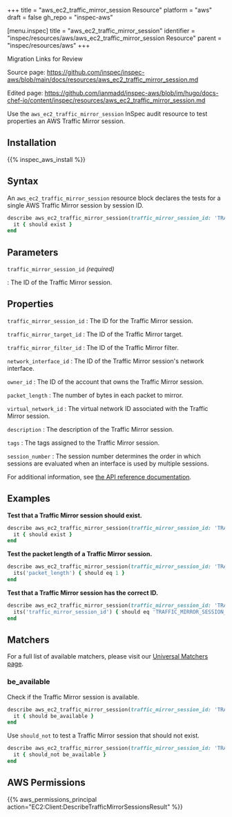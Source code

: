 +++
title = "aws_ec2_traffic_mirror_session Resource"
platform = "aws"
draft = false
gh_repo = "inspec-aws"

[menu.inspec]
title = "aws_ec2_traffic_mirror_session"
identifier = "inspec/resources/aws/aws_ec2_traffic_mirror_session Resource"
parent = "inspec/resources/aws"
+++

<div class="admonition-note">
<p class="admonition-note-title">Migration Links for Review</p>
<div class="admonition-note-text">
<p>Source page: <a href="https://github.com/inspec/inspec-aws/blob/main/docs/resources/aws_ec2_traffic_mirror_session.md">https://github.com/inspec/inspec-aws/blob/main/docs/resources/aws_ec2_traffic_mirror_session.md</a></p>
<p>Edited page: <a href="https://github.com/ianmadd/inspec-aws/blob/im/hugo/docs-chef-io/content/inspec/resources/aws_ec2_traffic_mirror_session.md">https://github.com/ianmadd/inspec-aws/blob/im/hugo/docs-chef-io/content/inspec/resources/aws_ec2_traffic_mirror_session.md</a></p>
</div>
</div>


Use the `aws_ec2_traffic_mirror_session` InSpec audit resource to test properties an AWS Traffic Mirror session.

## Installation

{{% inspec_aws_install %}}

## Syntax

An `aws_ec2_traffic_mirror_session` resource block declares the tests for a single AWS Traffic Mirror session by session ID.

```ruby
describe aws_ec2_traffic_mirror_session(traffic_mirror_session_id: 'TRAFFIC_MIRROR_SESSION_ID') do
  it { should exist }
end
```

## Parameters

`traffic_mirror_session_id` _(required)_

: The ID of the Traffic Mirror session.

## Properties

`traffic_mirror_session_id`
: The ID for the Traffic Mirror session.

`traffic_mirror_target_id`
: The ID of the Traffic Mirror target.

`traffic_mirror_filter_id`
: The ID of the Traffic Mirror filter.

`network_interface_id`
: The ID of the Traffic Mirror session's network interface.

`owner_id`
: The ID of the account that owns the Traffic Mirror session.

`packet_length`
: The number of bytes in each packet to mirror.

`virtual_network_id`
: The virtual network ID associated with the Traffic Mirror session.

`description`
: The description of the Traffic Mirror session.

`tags`
: The tags assigned to the Traffic Mirror session.

`session_number`
: The session number determines the order in which sessions are evaluated when an interface is used by multiple sessions.

For additional information, see [the API reference documentation](https://docs.aws.amazon.com/AWSEC2/latest/APIReference/API_TrafficMirrorSession.html).

## Examples

**Test that a Traffic Mirror session should exist.**

```ruby
describe aws_ec2_traffic_mirror_session(traffic_mirror_session_id: 'TRAFFIC_MIRROR_SESSION_ID') do
  it { should exist }
end
```

**Test the packet length of a Traffic Mirror session.**

```ruby
describe aws_ec2_traffic_mirror_session(traffic_mirror_session_id: 'TRAFFIC_MIRROR_SESSION_ID') do
  its('packet_length') { should eq 1 }
end
```

**Test that a Traffic Mirror session has the correct ID.**

```ruby
describe aws_ec2_traffic_mirror_session(traffic_mirror_session_id: 'TRAFFIC_MIRROR_SESSION_ID') do
  its('traffic_mirror_session_id') { should eq 'TRAFFIC_MIRROR_SESSION_ID' }
end
```

## Matchers

For a full list of available matchers, please visit our [Universal Matchers page](https://www.inspec.io/docs/reference/matchers/).

### be_available

Check if the Traffic Mirror session is available.

```ruby
describe aws_ec2_traffic_mirror_session(traffic_mirror_session_id: 'TRAFFIC_MIRROR_SESSION_ID') do
  it { should be_available }
end
```

Use `should_not` to test a Traffic Mirror session that should not exist.

```ruby
describe aws_ec2_traffic_mirror_session(traffic_mirror_session_id: 'TRAFFIC_MIRROR_SESSION_ID') do
  it { should_not be_available }
end
```


## AWS Permissions

{{% aws_permissions_principal action="EC2:Client:DescribeTrafficMirrorSessionsResult" %}}
